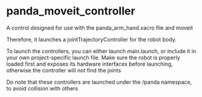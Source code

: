 # panda_moveit_controller
A control designed for use with the panda_arm_hand.xacro file and moveit

Therefore, it launches a jointTrajectoryController for the robot body.

To launch the controllers, you can either launch main.launch, or include it in your own project-specific launch file.  Make sure the robot is properly loaded first and exposes its hardware interfaces before launching, otherwise the controller will not find the joints

Do note that these controllers are launched under the /panda namespace, to avoid collision with others
